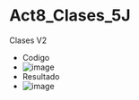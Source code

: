 # Act8_Clases_5J
Clases V2
- Codigo
- ![image](https://github.com/user-attachments/assets/da1ad5db-0ed5-4310-b4e9-c58bf0beee88)
- Resultado
- ![image](https://github.com/user-attachments/assets/8878cb79-554d-475a-be99-92842b058365)
